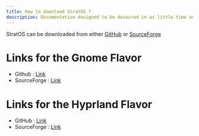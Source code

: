 ```yaml
---
title: How to download StratOS ?
description: Documentation designed to be devoured in as little time as possible
---
```


StratOS can be downloaded from either [GitHub](https://github.com/StratOS-Linux/) or [SourceForge](https://sourceforge.net/u/stratos-linux/profile)

# Links for the Gnome Flavor
- Github : [Link](https://github.com/StratOS-Linux/gnome-iso/releases)
- SourceForge : [Link](https://sourceforge.net/projects/stratos-gnome-iso/files/)

# Links for the Hyprland Flavor
- GitHub : [Link](https://github.com/StratOS-Linux/hyprland-iso/releases)
- SourceForge : [Link](https://sourceforge.net/projects/stratos-hyprland-iso/files/)
